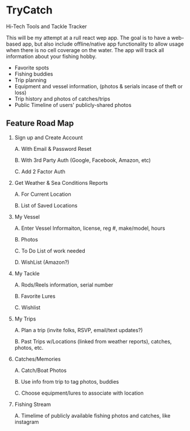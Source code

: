 # TryCatch
Hi-Tech Tools and Tackle Tracker

This will be my attempt at a rull react wep app. The goal is to have a web-based app, but also include offline/native app functionality to allow usage when there is no cell coverage on the water. The app will track all information about your fishing hobby. 
- Favorite spots
- Fishing buddies
- Trip planning 
- Equipment and vessel information, (photos & serials incase of theft or loss)
- Trip history and photos of catches/trips
- Public Timeline of users' publicly-shared photos

Feature Road Map
---------
1. Sign up and Create Account

   A. With Email & Password Reset
   
   B. With 3rd Party Auth (Google, Facebook, Amazon, etc)
   
   C. Add 2 Factor Auth


2. Get Weather & Sea Conditions Reports

   A. For Current Location
   
   B. List of Saved Locations
   
   
   
3. My Vessel

   A. Enter Vessel Informaiton, license, reg #, make/model, hours
   
   B. Photos
   
   C. To Do List of work needed
   
   D. WishList (Amazon?)
   


4. My Tackle

   A. Rods/Reels information, serial number
   
   B. Favorite Lures
   
   C. Wishlist
   
   
5. My Trips

   A. Plan a trip (invite folks, RSVP, email/text updates?)
   
   B. Past Trips w/Locations (linked from weather reports), catches, photos, etc.
   

6. Catches/Memories

   A. Catch/Boat Photos
   
   B. Use info from trip to tag photos, buddies
   
   C. Choose equipment/lures to associate with location
   
   
7. Fishing Stream

   A. Timelime of publicly available fishing photos and catches, like instagram
   
